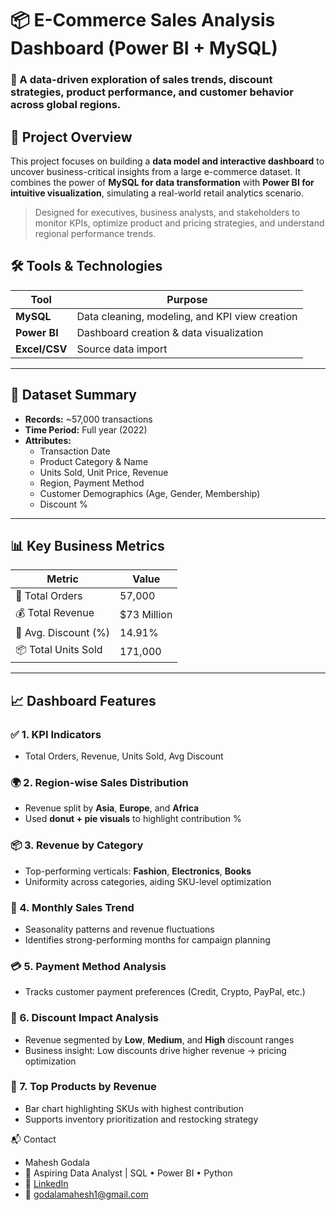 # 📦 E-Commerce Sales Analysis Dashboard (Power BI + MySQL)

### 🧭 A data-driven exploration of sales trends, discount strategies, product performance, and customer behavior across global regions.


## 📝 Project Overview

This project focuses on building a **data model and interactive dashboard** to uncover business-critical insights from a large e-commerce dataset. It combines the power of **MySQL for data transformation** with **Power BI for intuitive visualization**, simulating a real-world retail analytics scenario.

> Designed for executives, business analysts, and stakeholders to monitor KPIs, optimize product and pricing strategies, and understand regional performance trends.

## 🛠️ Tools & Technologies

| Tool         | Purpose                         |
|--------------|----------------------------------|
| **MySQL**     | Data cleaning, modeling, and KPI view creation |
| **Power BI**  | Dashboard creation & data visualization |
| **Excel/CSV** | Source data import              |

---

## 📁 Dataset Summary

- **Records:** ~57,000 transactions  
- **Time Period:** Full year (2022)  
- **Attributes:**  
  - Transaction Date  
  - Product Category & Name  
  - Units Sold, Unit Price, Revenue  
  - Region, Payment Method  
  - Customer Demographics (Age, Gender, Membership)  
  - Discount %

---

## 📊 Key Business Metrics

| Metric               | Value    |
|----------------------|----------|
| 🛒 Total Orders       | 57,000   |
| 💰 Total Revenue      | $73 Million |
| 🎯 Avg. Discount (%)  | 14.91%   |
| 📦 Total Units Sold   | 171,000  |

---

## 📈 Dashboard Features

### ✅ 1. KPI Indicators
- Total Orders, Revenue, Units Sold, Avg Discount

### 🌍 2. Region-wise Sales Distribution
- Revenue split by **Asia**, **Europe**, and **Africa**
- Used **donut + pie visuals** to highlight contribution %

### 📦 3. Revenue by Category
- Top-performing verticals: **Fashion**, **Electronics**, **Books**
- Uniformity across categories, aiding SKU-level optimization

### 📆 4. Monthly Sales Trend
- Seasonality patterns and revenue fluctuations
- Identifies strong-performing months for campaign planning

### 💳 5. Payment Method Analysis
- Tracks customer payment preferences (Credit, Crypto, PayPal, etc.)

### 🎯 6. Discount Impact Analysis
- Revenue segmented by **Low**, **Medium**, and **High** discount ranges
- Business insight: Low discounts drive higher revenue → pricing optimization

### 📌 7. Top Products by Revenue
- Bar chart highlighting SKUs with highest contribution
- Supports inventory prioritization and restocking strategy


📬 Contact
- Mahesh Godala
- 💼 Aspiring Data Analyst | SQL • Power BI • Python
- 🔗 [LinkedIn](www.linkedin.com/in/maheshgodala)
- 📧 godalamahesh1@gmail.com
